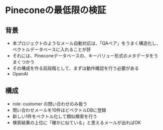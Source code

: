 # Pineconeの最低限の検証

## 背景

- 本プロジェクトのようなメール自動対応は、「QAペア」をうまく構造化し、ベクトルデータベースに入れることが肝
- それには、Pineconeデータベースの、キーバリュー形式のメタデータをうまくつかう
- その構成を作る前段階として、まずは動作確認を行う必要がある
- OpenAI

## 構成

- role: customer の問い合わせのみ扱う
- 問い合わせメールを10件ほどベクトルDBに登録
- 新しい1件をベクトル化して類似検索を行う
- 検索結果の上位に「確かに似ている」と思えるメールが出ればOK
